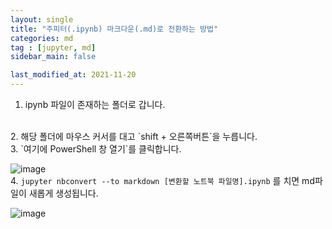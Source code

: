 ```yaml
---
layout: single
title: "주피터(.ipynb) 마크다운(.md)로 전환하는 방법"
categories: md
tag : [jupyter, md]
sidebar_main: false

last_modified_at: 2021-11-20
---
```


1. ipynb 파일이 존재하는 폴더로 갑니다.  
<br/>
2. 해당 폴더에 마우스 커서를 대고 `shift + 오른쪽버튼`을 누릅니다. 
<br/>
3. `여기에 PowerShell 창 열기`를 클릭합니다.

![image](https://user-images.githubusercontent.com/78655692/140633417-ec054b58-d64f-4a06-b77a-a1d062be3146.png)
<br/>
4. `jupyter nbconvert --to markdown [변환할 노트북 파일명].ipynb` 를 치면 md파일이 새롭게 생성됩니다.

![image](https://user-images.githubusercontent.com/78655692/140633456-ffe28a87-e1c9-4462-83ac-b048324a293f.png)
